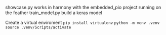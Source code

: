 showcase.py works in harmony with the embedded_pio project running on the feather
train_model.py build a keras model

Create a virtual enviroment
`pip install virtualenv`
`python -m venv .venv`
`source .venv/Scripts/activate`